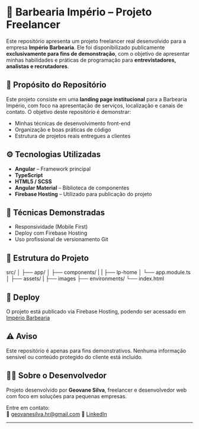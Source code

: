 # 💈 Barbearia Império – Projeto Freelancer

Este repositório apresenta um projeto freelancer real desenvolvido para a empresa **Império Barbearia**. Ele foi disponibilizado publicamente **exclusivamente para fins de demonstração**, com o objetivo de apresentar minhas habilidades e práticas de programação para **entrevistadores, analistas e recrutadores**.

## 📌 Propósito do Repositório

Este projeto consiste em uma **landing page institucional** para a Barbearia Império, com foco na apresentação de serviços, localização e canais de contato. O objetivo deste repositório é demonstrar:

- Minhas técnicas de desenvolvimento front-end
- Organização e boas práticas de código
- Estrutura de projetos reais entregues a clientes

## ⚙️ Tecnologias Utilizadas

- **Angular** – Framework principal
- **TypeScript**
- **HTML5 / SCSS**
- **Angular Material** – Biblioteca de componentes
- **Firebase Hosting** – Utilizado para publicação do projeto

## 🧠 Técnicas Demonstradas

- Responsividade (Mobile First)
- Deploy com Firebase Hosting
- Uso profissional de versionamento Git

## 📁 Estrutura do Projeto

src/
│
├── app/
│ ├── components/
| |   ├── lp-home
│ └── app.module.ts
│
├── assets/
|  ├── images
├── environments/
└── index.html


## 🔗 Deploy

O projeto está publicado via Firebase Hosting, podendo ser acessado em [Império Barbearia](https://imperiobarbearia.web.app)

## ⚠️ Aviso

Este repositório é apenas para fins demonstrativos. Nenhuma informação sensível ou conteúdo protegido do cliente está incluído.

## 👨‍💻 Sobre o Desenvolvedor

Projeto desenvolvido por **Geovane Silva**, freelancer e desenvolvedor web com foco em soluções para pequenas empresas.

Entre em contato:  
📧 geovanesilva.hr@gmail.com
🔗 [LinkedIn](https://www.linkedin.com/in/geovanesilvahr/)

---

